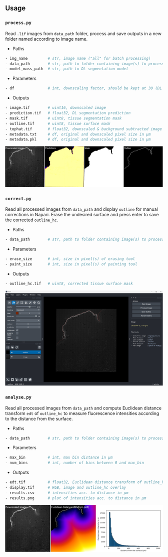 ## Usage

### `process.py`
Read `.lif` images from `data_path` folder, process and save outputs in a new
folder named according to image name.

- Paths
```bash
- img_name         # str, image name ("all" for batch processing)
- data_path        # str, path to folder containing image(s) to process
- model_mass_path  # str, path to DL segmentation model
```

- Parameters
```bash
- df               # int, downscaling factor, should be kept at 30 (DL model)
```

- Outputs
```bash
- image.tif        # uint16, downscaled image
- prediction.tif   # float32, DL segmentation prediction
- mask.tif         # uint8, tissue segmentation mask
- outline.tif      # uint8, tissue surface mask
- tophat.tif       # float32, downscaled & background subtracted image
- metadata.txt     # df, original and downscaled pixel size in µm
- metadata.pkl     # df, original and downscaled pixel size in µm
```

<img src='Montage1_RGB_mod.png' width="860" alt="procedure">

### `correct.py`
Read all processed images from `data_path` and display `outline` for manual 
corrections in Napari. Erase the undesired surface and press enter to save the 
corrected `outline_hc`.

- Paths
```bash
- data_path        # str, path to folder containing image(s) to process
```

- Parameters
```bash
- erase_size       # int, size in pixel(s) of erasing tool
- paint_size       # int, size in pixel(s) of painting tool
```

- Outputs
```bash
- outline_hc.tif   # uint8, corrected tissue surface mask
```

<img src='Napari_clipboard.png' width="860" alt="procedure">

### `analyse.py`
Read all processed images from `data_path` and compute Euclidean distance 
transform `edt` of `outline_hc` to measure fluorescence intensities according 
to the distance from the surface.

- Paths
```bash
- data_path        # str, path to folder containing image(s) to process
```

- Parameters
```bash
- max_bin          # int, max bin distance in µm
- num_bins         # int, number of bins between 0 and max_bin
```

- Outputs
```bash
- edt.tif          # float32, Euclidean distance transform of outline_hc
- display.tif      # RGB, image and outline_hc overlay 
- results.csv      # intensities acc. to distance in µm
- results.png      # plot of intensities acc. to distance in µm
```

<img src='Montage3_RGB_mod.png' width="860" alt="procedure">

